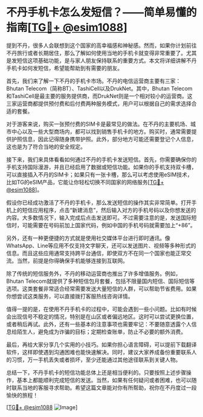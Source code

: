 # 不丹手机卡怎么发短信？——简单易懂的指南[[TG💪+ @esim1088](https://t.me/s/esim1088)]

提到不丹，很多人会联想到这个国家的高幸福感和神秘感。然而，如果你计划前往不丹旅行或者长期居住，那么了解如何使用当地的手机卡就变得非常重要了。尤其是发短信这项基础功能，是与家人朋友保持联系的重要方式。本文将详细讲解不丹手机卡如何发短信，希望能帮助到有需要的朋友。

首先，我们来了解一下不丹的手机卡市场。不丹的电信运营商主要有三家：Bhutan Telecom（简称BT）、TashiCell以及DrukNet。其中，Bhutan Telecom和TashiCell是最主要的服务提供商，而DrukNet则是一个相对较小的运营商。这三家运营商都提供预付费和后付费两种服务模式，用户可以根据自己的需求选择合适的套餐。

对于游客来说，购买一张预付费的SIM卡是最常见的做法。在不丹的主要机场、城市中心以及一些大型商场内，都可以找到销售手机卡的地方。购买时，通常需要提供护照信息，因此记得随身携带护照。此外，部分地方可能还需要登记个人信息，这也是为了符合当地的安全规定。

接下来，我们来具体看看如何通过不丹的手机卡发送短信。首先，你需要确保你的手机支持国际漫游，并且已经启用了数据或短信功能。如果你的手机支持双卡槽，可以直接插入不丹的SIM卡；如果只有一张卡槽，那么可以考虑使用eSIM技术，比如TG的eSIM产品，它能让你轻松切换不同国家的网络服务[[TG💪+ @esim1088](https://t.me/s/esim1088)]。

假设你已经成功激活了不丹的手机卡，那么发送短信的操作其实非常简单。打开手机上的短信应用程序，点击“新建消息”，然后输入对方的手机号码以及你想发送的内容。大多数情况下，输入完成后点击发送即可。不过需要注意的是，发送国际短信时，可能需要在号码前加上国家代码，例如中国的手机号码就需要加上“+86”。

另外，还有一种更便捷的方式就是使用社交媒体平台进行即时通讯。像WhatsApp、Line等应用不仅支持文字聊天，还可以发送图片、视频等多种形式的信息。而且这些应用通常支持跨平台通信，即使双方不在同一个国家也能正常交流。当然，前提是你得确保手机能够连接到互联网。

除了传统的短信服务外，不丹的移动运营商也推出了许多增值服务。例如，Bhutan Telecom就提供了多种短信包月套餐，包括不限量国内短信、国际短信等选项。这类套餐非常适合经常需要发送大量短信的人群，可以帮助节省费用。如果你想尝试这类服务，可以直接拨打客服热线咨询详情。

值得一提的是，在使用不丹手机卡的过程中，可能会遇到一些小问题。比如有时候会出现信号不稳定的情况，特别是在山区或者偏远地区。这时可以尝试更换位置，或者稍后再试。此外，还有一些基本的注意事项也需要牢记：不要随意透露个人信息给陌生人，避免成为诈骗的目标；定期检查账单，防止不必要的额外消费。

最后，再给大家分享几个实用的小技巧。如果你担心语言障碍，可以提前下载翻译软件，这样即使遇到沟通困难也能快速解决。同时，建议大家养成备份重要联系人的习惯，万一手机丢失或者损坏，至少还能通过其他途径联系到关键人物。

总结一下，不丹手机卡的短信功能总体上还是相当便利的。只要按照上述步骤操作，基本上都能顺利完成短信的发送。当然，如果有任何疑问或者困难，也可以随时联系当地的客服寻求帮助。希望这篇文章能对你有所帮助，祝你在不丹度过一段愉快的旅程！

[[TG💪+ @esim1088](https://t.me/s/esim1088) ![Image](https://i.postimg.cc/4NQfJmqS/Snipaste-2025-05-13-00-14-12.png)]